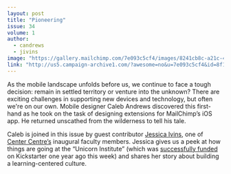 ```yaml
---
layout: post
title: "Pioneering"
issue: 34
volume: 1
author:
  - candrews
  - jivins
image: "https://gallery.mailchimp.com/7e093c5cf4/images/8241cb8c-a21c-48c1-8c12-d57b627510f0.gif"
link: "http://us5.campaign-archive1.com/?awesome=no&u=7e093c5cf4&id=8f1b26e2fc&e=632a94ede8"
---
```


As the mobile landscape unfolds before us, we continue to face a tough decision: remain in settled territory or venture into the unknown? There are exciting challenges in supporting new devices and technology, but often we're on our own. Mobile designer Caleb Andrews discovered this first-hand as he took on the task of designing extensions for MailChimp’s iOS app. He returned unscathed from the wilderness to tell his tale.

Caleb is joined in this issue by guest contributor [Jessica Ivins](http://centercentre.com/about/jessica-ivins), one of [Center Centre’s](http://centercentre.com/) inaugural faculty members. Jessica gives us a peek at how things are going at the “Unicorn Institute” (which was [successfully funded](https://www.kickstarter.com/projects/jmspool/unicorn-institute-courses-to-shape-the-future-of-u) on Kickstarter one year ago this week) and shares her story about building a learning-centered culture.